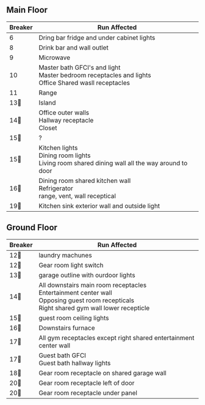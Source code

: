 ## Main Floor
| Breaker | Run Affected |
|---------|-------|
6 | Dring bar fridge and under cabinet lights
8 | Drink bar and wall outlet
9 | Microwave
10 | Master bath GFCI's and light<br> Master bedroom receptacles and lights<br> Office Shared wasll receptacles
11 | Range
13:small_red_triangle_down: | Island
14:small_red_triangle: | Office outer walls<br>Hallway receptacle<br>Closet
15:small_red_triangle: | ?
15:small_red_triangle_down: | Kitchen lights<br>Dining room lights<br>Living room shared dining wall all the way around to door
16:small_red_triangle: | Dining room shared kitchen wall<br>Refrigerator<br>range, vent, wall receptical
19:small_red_triangle: | Kitchen sink exterior wall and outside light

## Ground Floor
| Breaker | Run Affected |
|---------|-------|
12:small_red_triangle: | laundry machunes
12:small_red_triangle_down: | Gear room light switch
13:small_red_triangle: | garage outline with ourdoor lights
14:small_red_triangle_down: | All downstairs main room receptacles<br>Entertainment center wall<br>Opposing guest room recepticals<br>Right shared gym wall lower recepticle
15:small_red_triangle_down: | guest room ceiling lights
16:small_red_triangle_down: | Downstairs furnace
17:small_red_triangle: | All gym receptacles except right shared entertainment center wall
17:small_red_triangle_down: | Guest bath GFCI<br>Guest bath hallway lights
18:small_red_triangle_down: | Gear room receptacle on shared garage wall
20:small_red_triangle: | Gear room receptacle left of door
20:small_red_triangle_down: | Gear room receptacle under panel
